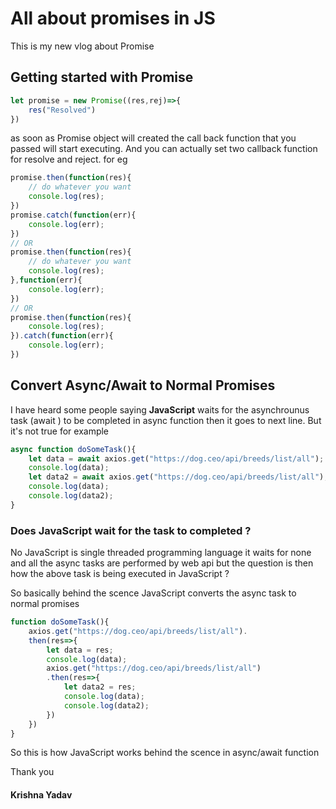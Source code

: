 # All about promises in JS
This is my new vlog about Promise 
## Getting started with Promise 
```js
let promise = new Promise((res,rej)=>{
    res("Resolved")
})
```
as soon as Promise object will created the call back function that you passed will start executing.
And you can actually set two callback function for resolve and reject.
for eg

```js
promise.then(function(res){
    // do whatever you want
    console.log(res);
})
promise.catch(function(err){
    console.log(err);
})
// OR 
promise.then(function(res){
    // do whatever you want
    console.log(res);
},function(err){
    console.log(err);
})
// OR 
promise.then(function(res){
    console.log(res);
}).catch(function(err){
    console.log(err);
})
```
## Convert Async/Await to Normal Promises

I have heard some people saying **JavaScript** waits for 
the asynchrounus task (await ) to be completed in async function then it goes to next line. But it's not true 
for example 
```js
async function doSomeTask(){
    let data = await axios.get("https://dog.ceo/api/breeds/list/all");
    console.log(data);
    let data2 = await axios.get("https://dog.ceo/api/breeds/list/all");
    console.log(data);
    console.log(data2);
}
```
### Does JavaScript wait for the task to completed ?
No JavaScript is single threaded programming language it waits for none and all the async tasks are performed by web api but the question is then how the above task is being executed in JavaScript ?

So basically behind the scence JavaScript converts the async task to normal promises 

```js
function doSomeTask(){
    axios.get("https://dog.ceo/api/breeds/list/all").
    then(res=>{
        let data = res;
        console.log(data);
        axios.get("https://dog.ceo/api/breeds/list/all")
        .then(res=>{
            let data2 = res;
            console.log(data);
            console.log(data2);
        })
    })
}
```

So this is how JavaScript works behind the scence in async/await function

Thank you
#### Krishna Yadav
